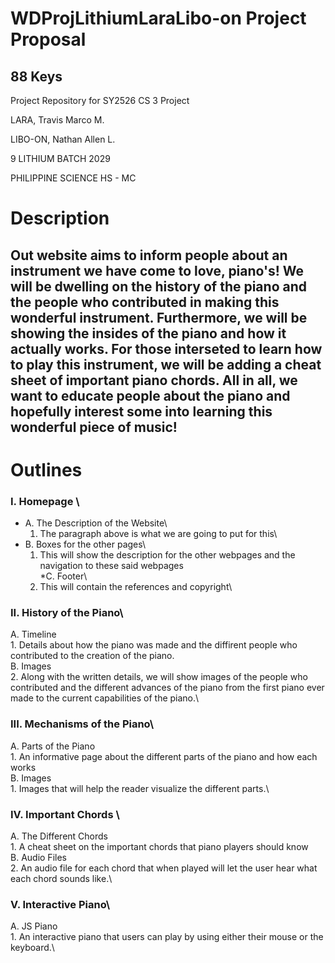 # WDProjLithiumLaraLibo-on Project Proposal

## 88 Keys 

Project Repository for SY2526 CS 3 Project 

LARA, Travis Marco M.

LIBO-ON, Nathan Allen L.

9 LITHIUM BATCH 2029

PHILIPPINE SCIENCE HS - MC 

# Description

## Out website aims to inform people about an instrument we have come to love, piano's! We will be dwelling on the history of the piano and the people who contributed in making this wonderful instrument. Furthermore, we will be showing the insides of the piano and how it actually works. For those interseted to learn how to play this instrument, we will be adding a cheat sheet of important piano chords. All in all, we want to educate people about the piano and hopefully interest some into learning this wonderful piece of music!

# Outlines

### **I. Homepage** \
  * A. The Description of the Website\
    1. The paragraph above is what we are going to put for this\
  * B. Boxes for the other pages\
    1. This will show the description for the other webpages and the navigation to these said webpages\
  *C. Footer\
    1. This will contain the references and copyright\
### **II. History of the Piano**\
  A. Timeline\
    1. Details about how the piano was made and the diffirent people who contributed to the creation of the piano.\
  B. Images\
    2. Along with the written details, we will show images of the people who contributed and the different advances of the piano from the first piano ever made to the current capabilities of the piano.\
### **III. Mechanisms of the Piano**\
  A. Parts of the Piano\
    1. An informative page about the different parts of the piano and how each works\
  B. Images\
    1. Images that will help the reader visualize the different parts.\
### **IV. Important Chords** \
  A. The Different Chords\
    1. A cheat sheet on the important chords that piano players should know\
  B. Audio Files\
    2. An audio file for each chord that when played will let the user hear what each chord sounds like.\
### **V. Interactive Piano**\
  A. JS Piano\
    1. An interactive piano that users can play by using either their mouse or the keyboard.\

